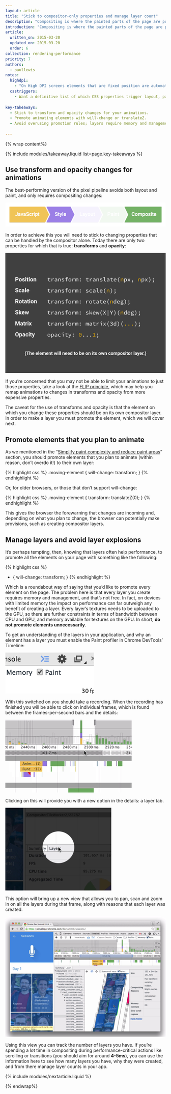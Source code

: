 ```yaml
---
layout: article
title: "Stick to compositor-only properties and manage layer count"
description: "Compositing is where the painted parts of the page are put together for displaying on screen. There are two key areas in this area that affect page performance: the number of compositor layers that need to be managed, and the properties that are animated."
introduction: "Compositing is where the painted parts of the page are put together for displaying on screen. There are two key areas in this area that affect page performance: the number of compositor layers that need to be managed, and the properties that are animated."
article:
  written_on: 2015-03-20
  updated_on: 2015-03-20
  order: 6
collection: rendering-performance
priority: 7
authors:
  - paullewis
notes:
  highdpi:
    - "On High DPI screens elements that are fixed position are automatically promoted to their own compositor layer. This is not the case on low DPI devices because the promotion changes text rendering from subpixel to grayscale, and layer promotion needs to be done manually."
  csstriggers:
    - Want a definitive list of which CSS properties trigger layout, paint, or composite? Check out <a href="http://csstriggers.com/">CSS Triggers</a>.

key-takeaways:
  - Stick to transform and opacity changes for your animations.
  - Promote animating elements with will-change or translateZ.
  - Avoid overusing promotion rules; layers require memory and management.

---
```

{% wrap content%}

{% include modules/takeaway.liquid list=page.key-takeaways %}

## Use transform and opacity changes for animations
The best-performing version of the pixel pipeline avoids both layout and paint, and only requires compositing changes:

<img src="images/stick-to-compositor-only-properties-and-manage-layer-count/frame-no-layout-paint.png" class="center" alt="The pixel pipeline with no layout or paint.">

In order to achieve this you will need to stick to changing properties that can be handled by the compositor alone. Today there are only two properties for which that is true: **transforms** and **opacity**:

<img src="images/stick-to-compositor-only-properties-and-manage-layer-count/safe-properties.jpg" class="center" alt="The properties you can animate without triggering layout or paint.">

If you’re concerned that you may not be able to limit your animations to just those properties, take a look at the [FLIP principle](http://aerotwist.com/blog/flip-your-animations), which may help you remap animations to changes in transforms and opacity from more expensive properties.

The caveat for the use of transforms and opacity is that the element on which you change these properties should be on its own compositor layer. In order to make a layer you must promote the element, which we will cover next.

## Promote elements that you plan to animate

As we mentioned in the “[Simplify paint complexity and reduce paint areas](simplify-paint-complexity-and-reduce-paint-areas)” section, you should promote elements that you plan to animate (within reason, don’t overdo it!) to their own layer:

{% highlight css %}
.moving-element {
  will-change: transform;
}
{% endhighlight %}

Or, for older browsers, or those that don’t support will-change:

{% highlight css %}
.moving-element {
  transform: translateZ(0);
}
{% endhighlight %}

This gives the browser the forewarning that changes are incoming and, depending on what you plan to change, the browser can potentially make provisions, such as creating compositor layers.

## Manage layers and avoid layer explosions

It’s perhaps tempting, then, knowing that layers often help performance, to promote all the elements on your page with something like the following:

{% highlight css %}
* {
  will-change: transform;
}
{% endhighlight %}

Which is a roundabout way of saying that you’d like to promote every element on the page. The problem here is that every layer you create requires memory and management, and that’s not free. In fact, on devices with limited memory the impact on performance can far outweigh any benefit of creating a layer. Every layer’s textures needs to be uploaded to the GPU, so there are further constraints in terms of bandwidth between CPU and GPU, and memory available for textures on the GPU. In short, **do not promote elements unnecessarily**.

To get an understanding of the layers in your application, and why an element has a layer you must enable the Paint profiler in Chrome DevTools’ Timeline:

<img src="images/stick-to-compositor-only-properties-and-manage-layer-count/paint-profiler.png" class="center" alt="The toggle for the paint profiler in Chrome DevTools.">

With this switched on you should take a recording. When the recording has finished you will be able to click on individual frames, which is found between the frames-per-second bars and the details:

<img src="images/stick-to-compositor-only-properties-and-manage-layer-count/frame-of-interest.png" class="center" alt="A frame the developer is interested in profiling.">

Clicking on this will provide you with a new option in the details: a layer tab.

<img src="images/stick-to-compositor-only-properties-and-manage-layer-count/layer-tab.png" class="center" alt="The layer tab button in Chrome DevTools.">

This option will bring up a new view that allows you to pan, scan and zoom in on all the layers during that frame, along with reasons that each layer was created.

<img src="images/stick-to-compositor-only-properties-and-manage-layer-count/layer-view.png" class="center" alt="The layer view in Chrome DevTools.">

Using this view you can track the number of layers you have. If you’re spending a lot time in compositing during performance-critical actions like scrolling or transitions (you should aim for around **4-5ms**), you can use the information here to see how many layers you have, why they were created, and from there manage layer counts in your app.

{% include modules/nextarticle.liquid %}

{% endwrap%}
